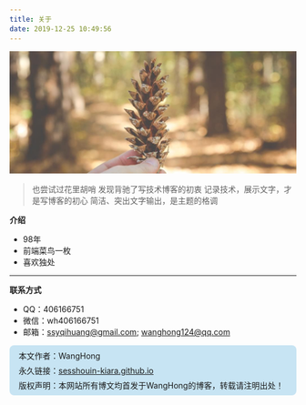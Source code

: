 ```yaml
---
title: 关于
date: 2019-12-25 10:49:56
---
```


![](../images/blog1.jpg)


> 也尝试过花里胡哨
> 发现背驰了写技术博客的初衷
> 记录技术，展示文字，才是写博客的初心
> 简洁、突出文字输出，是主题的格调


**介绍**
* 98年
* 前端菜鸟一枚
* 喜欢独处
***
**联系方式**
* QQ：406166751
* 微信：wh406166751
* 邮箱：ssyqihuang@gmail.com; wanghong124@qq.com

<div style="background-color:#c7e4f3;padding:5px 0;border-radius:8px;">
<div style="padding:3px 16px;">本文作者：WangHong</div>
<div style="padding:3px 16px;">永久链接：<a href="https://sesshouin-kiara.github.io/">sesshouin-kiara.github.io</a></div>
<div style="padding:3px 16px;">版权声明：本网站所有博文均首发于WangHong的博客，转载请注明出处！</div>
</div>



